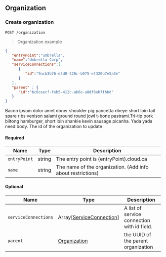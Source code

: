 ## Organization

### Create organization

`POST /organization`

> Organization example

```json
{
   "entryPoint":"umbrella",
   "name":"Umbrella Corp",
   "serviceConnections":[
      {
         "id":"9acb3b76-d5d0-420c-b075-ef320b7e5a3e"
      }
   ],
   "parent" : {
      "id":"bc0ceecf-feb5-412c-ab6e-a8df8eb7fbbd"
   }
}
```

Bacon ipsum dolor amet doner shoulder pig pancetta ribeye short loin tail spare ribs venison salami ground round jowl t-bone pastrami.Tri-tip pork biltong hamburger, short loin shankle kevin sausage picanha. Yada yada need body. The id of the organization to update

#### Required
Name | Type | Description
---- | ---- | -----------
`entryPoint` | string | The entry point is {entryPoint}.cloud.ca
`name` | string | The name of the organization. (Add info about restrictions)

#### Optional
Name | Type | Description
---- | ---- | -----------
`serviceConnections` | Array[[ServiceConnection](#service-connection)] | A list of service connection with id field.
`parent` | [Organization](#organization) | the UUID of the parent organization
